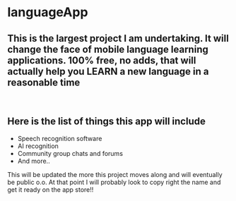# languageApp
<h2>This is the largest project I am undertaking. It will change the face of mobile language learning applications. 100% free, no adds, that will actually help you LEARN a new language in a reasonable time</h2><br>
<h2>Here is the list of things this app will include</h2>
<ul>
  <li>Speech recognition software</li>
  <li>AI recognition</li>
  <li>Community group chats and forums</li>
  <li>And more..</li>
</ul>
<p>This will be updated the more this project moves along and will eventually be public o.o. At that point I will probably look to copy right the name and get it ready on the app store!!</p>
